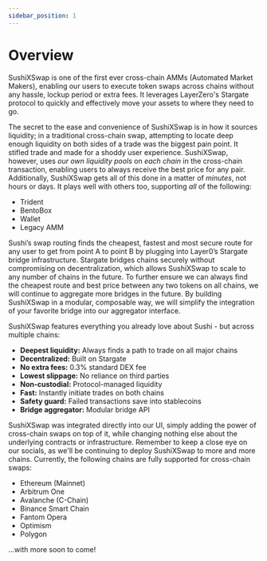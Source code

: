 ```yaml
---
sidebar_position: 1
---
```


# Overview

SushiXSwap is one of the first ever cross-chain AMMs (Automated Market Makers), enabling our users to execute token swaps across chains without any hassle, lockup period or extra fees. It leverages LayerZero's Stargate protocol to quickly and effectively move your assets to where they need to go.

The secret to the ease and convenience of SushiXSwap is in how it sources liquidity; in a traditional cross-chain swap, attempting to locate deep enough liquidity on both sides of a trade was the biggest pain point. It stifled trade and made for a shoddy user experience. SushiXSwap, however, uses _our own liquidity pools_ on _each chain_ in the cross-chain transaction, enabling users to always receive the best price for any pair. Additionally, SushiXSwap gets all of this done in a matter of _minutes_, not hours or days. It plays well with others too, supporting _all_ of the following:

-   Trident
-   BentoBox
-   Wallet
-   Legacy AMM

Sushi’s swap routing finds the cheapest, fastest and most secure route for any user to get from point A to point B by plugging into Layer0’s Stargate bridge infrastructure. Stargate bridges chains securely without compromising on decentralization, which allows SushiXSwap to scale to any number of chains in the future. To further ensure we can always find the cheapest route and best price between any two tokens on all chains, we will continue to aggregate more bridges in the future. By building SushiXSwap in a modular, composable way, we will simplify the integration of your favorite bridge into our aggregator interface.

SushiXSwap features everything you already love about Sushi - but across multiple chains:

-   **Deepest liquidity:** Always finds a path to trade on all major chains
-   **Decentralized:** Built on Stargate
-   **No extra fees:** 0.3% standard DEX fee
-   **Lowest slippage:** No reliance on third parties
-   **Non-custodial:** Protocol-managed liquidity
-   **Fast:** Instantly initiate trades on both chains
-   **Safety guard:** Failed transactions save into stablecoins
-   **Bridge aggregator:** Modular bridge API

SushiXSwap was integrated directly into our UI, simply adding the power of cross-chain swaps on top of it, while changing nothing else about the underlying contracts or infrastructure. Remember to keep a close eye on our socials, as we'll be continuing to deploy SushiXSwap to more and more chains. Currently, the following chains are fully supported for cross-chain swaps:

-   Ethereum (Mainnet)
-   Arbitrum One
-   Avalanche (C-Chain)
-   Binance Smart Chain
-   Fantom Opera
-   Optimism
-   Polygon

...with more soon to come!
